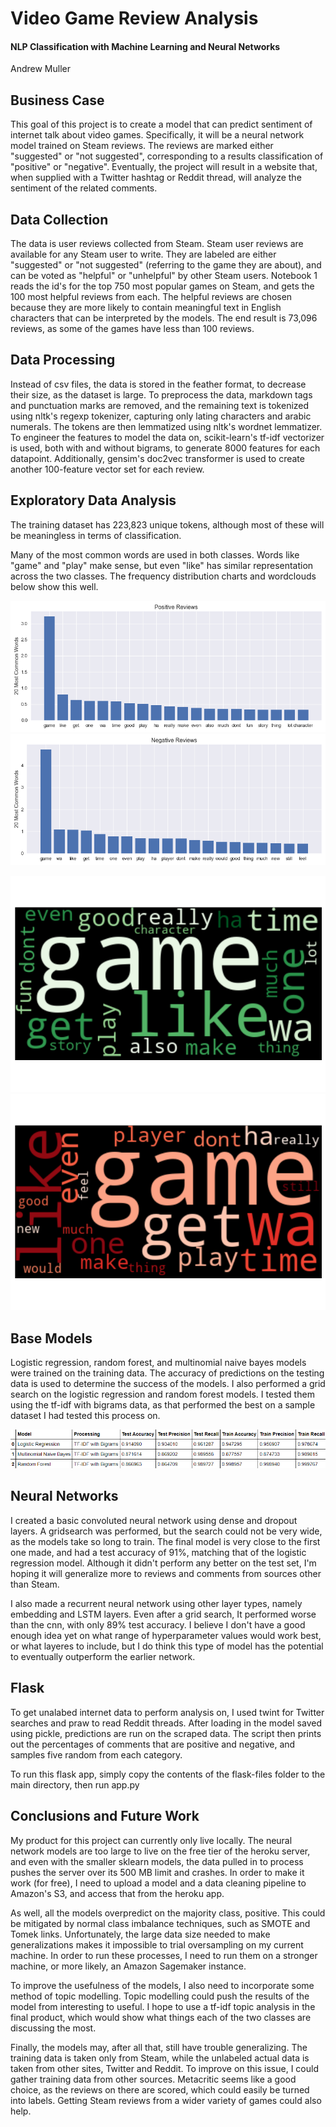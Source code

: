 # Video Game Review Analysis

#### NLP Classification with Machine Learning and Neural Networks

Andrew Muller

## Business Case

This goal of this project is to create a model that can predict sentiment of internet talk about video games. Specifically, it will be a neural network model trained on Steam reviews. The reviews are marked either "suggested" or "not suggested", corresponding to a results classification of "positive" or "negative". Eventually, the project will result in a website that, when supplied with a Twitter hashtag or Reddit thread, will analyze the sentiment of the related comments.

## Data Collection

The data is user reviews collected from Steam. Steam user reviews are available for any Steam user to write. They are labeled are either "suggested" or "not suggested" (referring to the game they are about), and can be voted as "helpful" or "unhelpful" by other Steam users. Notebook 1 reads the id's for the top 750 most popular games on Steam, and gets the 100 most helpful reviews from each. The helpful reviews are chosen because they are more likely to contain meaningful text in English characters that can be interpreted by the models. The end result is 73,096 reviews, as some of the games have less than 100 reviews.

## Data Processing

Instead of csv files, the data is stored in the feather format, to decrease their size, as the dataset is large. To preprocess the data, markdown tags and punctuation marks are removed, and the remaining text is tokenized using nltk's regexp tokenizer, capturing only lating characters and arabic numerals. The tokens are then lemmatized using nltk's wordnet lemmatizer. To engineer the features to model the data on, scikit-learn's tf-idf vectorizer is used, both with and without bigrams, to generate 8000 features for each datapoint. Additionally, gensim's doc2vec transformer is used to create another 100-feature vector set for each review.

## Exploratory Data Analysis

The training dataset has 223,823 unique tokens, although most of these will be meaningless in terms of classification.

Many of the most common words are used in both classes. Words like "game" and "play" make sense, but even "like" has similar representation across the two classes. The frequency distribution charts and wordclouds below show this well.

![frequency-distribution-positive](./visualizations/frequency-distribution-positive.png)
![frequency-distribution-negative](./visualizations/frequency-distribution-negative.png)

![wordcloud-positive](./visualizations/wordcloud-positive.png)
![wordcloud-negative](./visualizations/wordcloud-negative.png)

## Base Models

Logistic regression, random forest, and multinomial naive bayes models were trained on the training data. The accuracy of predictions on the testing data is used to determine the success of the models. I also performed a grid search on the logistic regression and random forest models. I tested them using the tf-idf with bigrams data, as that performed the best on a sample dataset I had tested this process on.

![base-models-results](./visualizations/base-models-results.png)

## Neural Networks

I created a basic convoluted neural network using dense and dropout layers. A gridsearch was performed, but the search could not be very wide, as the models take so long to train. The final model is very close to the first one made, and had a test accuracy of 91%, matching that of the logistic regression model. Although it didn't perform any better on the test set, I'm hoping it will generalize more to reviews and comments from sources other than Steam.

I also made a recurrent neural network using other layer types, namely embedding and LSTM layers. Even after a grid search, It performed worse than the cnn, with only 89% test accuracy. I believe I don't have a good enough idea yet on what range of hyperparameter values would work best, or what layeres to include, but I do think this type of model has the potential to eventually outperform the earlier network.

## Flask

To get unalabed internet data to perform analysis on, I used twint for Twitter searches and praw to read Reddit threads. After loading in the model saved using pickle, predictions are run on the scraped data. The script then prints out the percentages of comments that are positive and negative, and samples five random from each category.

To run this flask app, simply copy the contents of the flask-files folder to the main directory, then run app.py

## Conclusions and Future Work

My product for this project can currently only live locally. The neural network models are too large to live on the free tier of the heroku server, and even with the smaller sklearn models, the data pulled in to process pushes the server over its 500 MB limit and crashes. In order to make it work (for free), I need to upload a model and a data cleaning pipeline to Amazon's S3, and access that from the heroku app.

As well, all the models overpredict on the majority class, positive. This could be mitigated by normal class imbalance techniques, such as SMOTE and Tomek links. Unfortunately, the large data size needed to make generalizations makes it impossible to trial oversampling on my current machine. In order to run these processes, I need to run them on a stronger machine, or more likely, an Amazon Sagemaker instance.

To improve the usefulness of the models, I also need to incorporate some method of topic modelling. Topic modelling could push the results of the model from interesting to useful. I hope to use a tf-idf topic analysis in the final product, which would show what things each of the two classes are discussing the most.

Finally, the models may, after all that, still have trouble generalizing. The training data is taken only from Steam, while the unlabeled actual data is taken from other sites, Twitter and Reddit. To improve on this issue, I could gather training data from other sources. Metacritic seems like a good choice, as the reviews on there are scored, which could easily be turned into labels. Getting Steam reviews from a wider variety of games could also help.
